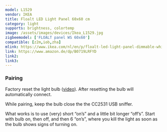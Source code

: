 ```yaml
---
model: L1529
vendor: IKEA
title: Floalt LED Light Panel 60x60 cm
category: light
supports: brightness, colortemp
image: /assets/images/devices/Ikea_L1529.jpg
zigbeemodel: ['FLOALT panel WS 60x60']
compatible: [z2m,iob,zha]
mlink: https://www.ikea.com/nl/en/p/floalt-led-light-panel-dimmable-white-spectrum-20436317/
link: https://www.amazon.de/dp/B0719LRFYD
link2: 
link3: 
---
```

### Pairing
Factory reset the light bulb ([video](https://www.youtube.com/watch?v=npxOrPxVfe0)).
After resetting the bulb will automatically connect.

While pairing, keep the bulb close the the CC2531 USB sniffer.

What works is to use (very) short “on’s” and a little bit longer “off’s”.
Start with bulb on, then off, and then 6 “on’s”, where you kill the light as soon as the bulb shows signs of turning on.
